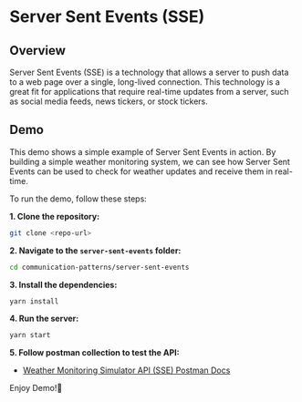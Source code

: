 # Server Sent Events (SSE)

## Overview

Server Sent Events (SSE) is a technology that allows a server to push data to a web page over a single, long-lived connection. This technology is a great fit for applications that require real-time updates from a server, such as social media feeds, news tickers, or stock tickers.

## Demo

This demo shows a simple example of Server Sent Events in action. By building a simple weather monitoring system, we can see how Server Sent Events can be used to check for weather updates and receive them in real-time.

To run the demo, follow these steps:

**1. Clone the repository:**

```bash
git clone <repo-url>
```

**2. Navigate to the `server-sent-events` folder:**

```bash
cd communication-patterns/server-sent-events
```

**3. Install the dependencies:**

```bash
yarn install
```

**4. Run the server:**

```bash
yarn start
```

**5. Follow postman collection to test the API:**

- [Weather Monitoring Simulator API (SSE) Postman Docs](https://documenter.getpostman.com/view/27682136/2sA3BuVoka)

Enjoy Demo!🎉
